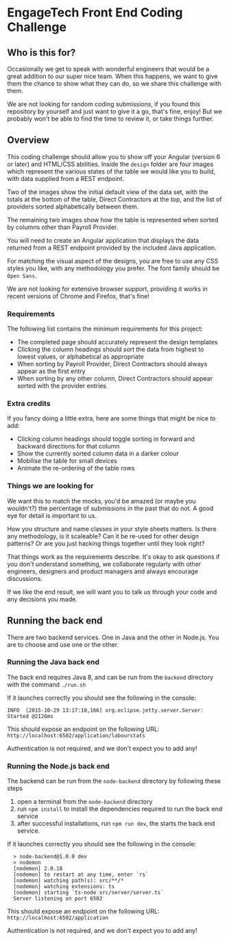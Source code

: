 # EngageTech Front End Coding Challenge

## Who is this for?

Occasionally we get to speak with wonderful engineers that would be a great addition to our super nice team. When this happens, we want to give them the chance to show what they can do, so we share this challenge with them.

We are not looking for random coding submissions, if you found this repository by yourself and just want to give it a go, that's fine, enjoy! But we probably won't be able to find the time to review it, or take things further.

## Overview

This coding challenge should allow you to show off your Angular (version 6 or later) and HTML/CSS abilities. Inside the `design` folder are four images which represent the various states of the table we would like you to build, with data supplied from a REST endpoint.

Two of the images show the initial default view of the data set, with the totals at the bottom of the table, Direct Contractors at the top, and the list of providers sorted alphabetically between them.

The remaining two images show how the table is represented when sorted by columns other than Payroll Provider.

You will need to create an Angular application that displays the data returned from a  REST endpoint provided by the included Java application.

For matching the visual aspect of the designs, you are free to use any CSS styles you like, with any methodology you prefer. The font family should be `Open Sans`.

We are not looking for extensive browser support, providing it works in recent versions of Chrome and Firefox, that's fine!

### Requirements

The following list contains the minimum requirements for this project:

* The completed page should accurately represent the design templates
* Clicking the column headings should sort the data from highest to lowest values, or alphabetical as appropriate
* When sorting by Payroll Provider, Direct Contractors should always appear as the first entry
* When sorting by any other column, Direct Contractors should appear sorted with the provider entries

### Extra credits

If you fancy doing a little extra, here are some things that might be nice to add:

* Clicking column headings should toggle sorting in forward and backward directions for that column
* Show the currently sorted column data in a darker colour
* Mobilise the table for small devices
* Animate the re-ordering of the table rows

### Things we are looking for

We want this to match the mocks, you'd be amazed (or maybe you wouldn't?) the percentage of submissions in the past that do not. A good eye for detail is important to us.

How you structure and name classes in your style sheets matters. Is there any methodology, is it scaleable? Can it be re-used for other design patterns? Or are you just hacking things together until they look right?

That things work as the requirements describe. It's okay to ask questions if you don't understand something, we collaborate regularly with other engineers, designers and product managers and always encourage discussions.

If we like the end result, we will want you to talk us through your code and any decisions you made.

## Running the back end

There are two backend services. One in Java and the other in Node.js. You are to choose and use one or the other.

### Running the Java back end
The back end requires Java 8, and can be run from the `backend` directory with the command `./run.sh`

If it launches correctly you should see the following in the console:

`INFO  [2015-10-29 13:17:10,166] org.eclipse.jetty.server.Server: Started @2126ms`

This should expose an endpoint on the following URL:
`http://localhost:6502/application/labourstats`

Authentication is not required, and we don't expect you to add any!

### Running the Node.js back end
The backend can be run from the `node-backend` directory by following these steps
1. open a terminal from the `node-backend` directory
2. run  `npm install` to install the dependencies required to run the back end service
3. after successful installations, run `npm run dev`, the starts the back end service.

If it launches correctly you should see the following in the console:

```
  > node-backend@1.0.0 dev
  > nodemon
  [nodemon] 2.0.18
  [nodemon] to restart at any time, enter `rs`
  [nodemon] watching path(s): src/**/*
  [nodemon] watching extensions: ts
  [nodemon] starting `ts-node src/server/server.ts`
  Server listening on port 6502
```

This should expose an endpoint on the following URL:
`http://localhost:6502/application`

Authentication is not required, and we don't expect you to add any!